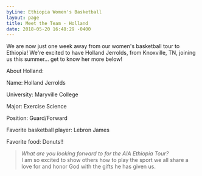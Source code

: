 ```yaml
---
byLine: Ethiopia Women's Basketball
layout: page
title: Meet the Team - Holland
date: 2018-05-20 16:48:29 -0400
---
```

We are now just one week away from our women's basketball tour to Ethiopia! We're excited to have Holland Jerrolds, from Knoxville, TN, joining us this summer... get to know her more below!

About Holland:

Name: Holland Jerrolds

University: Maryville College

Major: Exercise Science

Position: Guard/Forward

Favorite basketball player: Lebron James

Favorite food: Donuts!!

> _What are you looking forward to for the AIA Ethiopia Tour?_   
> I am so excited to show others how to play the sport we all share a love for and honor God with the gifts he has given us.
